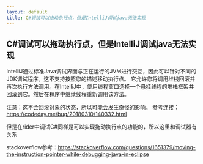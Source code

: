 ```yaml
---
layout: default
title: C#调试可以拖动执行点，但是IntelliJ调试java无法实现
---
```

## C#调试可以拖动执行点，但是IntelliJ调试java无法实现

IntelliJ通过标准Java调试界面与正在运行的JVM进行交互，因此可以针对不同的JDK调试程序。这不支持按照您的描述移动执行点。
它允许您将调用堆栈回滚并再次执行方法调用。在IntelliJ中，使用线程窗口选择一个悬挂线程的堆栈框架并回滚到它。然后在程序中继续线程重新调用该方法。

注意：这不会回滚对象的状态，所以可能会发生奇怪的影响。
参考连接：https://codeday.me/bug/20180310/140332.html

但是在rider中调试C#同样是可以实现拖动执行点的功能的，所以这里和调试器有关系

stackoverflow参考：https://stackoverflow.com/questions/1651379/moving-the-instruction-pointer-while-debugging-java-in-eclipse